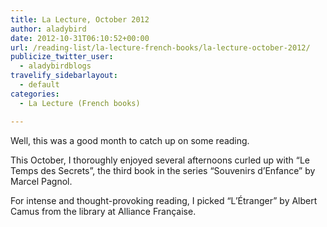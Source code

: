 ```yaml
---
title: La Lecture, October 2012
author: aladybird
date: 2012-10-31T06:10:52+00:00
url: /reading-list/la-lecture-french-books/la-lecture-october-2012/
publicize_twitter_user:
  - aladybirdblogs
travelify_sidebarlayout:
  - default
categories:
  - La Lecture (French books)

---
```

Well, this was a good month to catch up on some reading.

This October, I thoroughly enjoyed several afternoons curled up with &#8220;Le Temps des Secrets&#8221;, the third book in the series &#8220;Souvenirs d&#8217;Enfance&#8221; by Marcel Pagnol.

For intense and thought-provoking reading, I picked &#8220;L&#8217;Étranger&#8221; by Albert Camus from the library at Alliance Française.